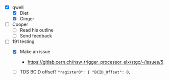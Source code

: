 - [x] qwell
  - [x] Diet
  - [x] Ginger
- [ ] Cooper
  - [ ] Read his outline
  - [ ] Send feedback
- [ ] 191 testing
  - [x] Make an issue
    - https://gitlab.cern.ch/nsw_trigger_processor_elx/stgc/-/issues/5
  - [ ] TDS BCID offset? `"register0": { "BCID_Offset": 0,`
    
